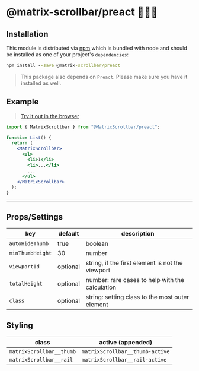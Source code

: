 # @matrix-scrollbar/preact 🔭👩‍🚀

## Installation

This module is distributed via [npm](https://www.npmjs.com/package/@matrix-scrollbar/preact) which is bundled with node and
should be installed as one of your project's `dependencies`:

```cmd
npm install --save @matrix-scrollbar/preact
```

> This package also depends on `Preact`. Please make sure you
> have it installed as well.

## Example

> [Try it out in the browser](https://codesandbox.io/s/matrix-scrollbarpreact-7l33p)

```jsx
import { MatrixScrollbar } from "@MatrixScrollbar/preact";

function List() {
  return (
    <MatrixScrollbar>
      <ul>
        <li>1</li>
        <li>...</li>
        ...
      </ul>
    </MatrixScrollbar>
  );
}
```

---

## Props/Settings

| key              | default  | description                                      |
| ---------------- | -------- | ------------------------------------------------ |
| `autoHideThumb`  | true     | boolean                                          |
| `minThumbHeight` | 30       | number                                           |
| `viewportId`     | optional | string, if the first element is not the viewport |
| `totalHeight`    | optional | number: rare cases to help with the calculation  |
| `class`          | optional | string: setting class to the most outer element  |

## Styling

| class                    | active (appended)               |
| ------------------------ | ------------------------------- |
| `matrixScrollbar__thumb` | `matrixScrollbar__thumb-active` |
| `matrixScrollbar__rail`  | `matrixScrollbar__rail-active`  |
